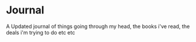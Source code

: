 # Journal
A Updated journal of things going through my head, the books i've read, the deals i'm trying to do etc etc
